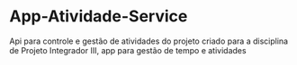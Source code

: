 # App-Atividade-Service
Api para controle e gestão de atividades do projeto criado para a disciplina de Projeto Integrador III, app para gestão de tempo e atividades
